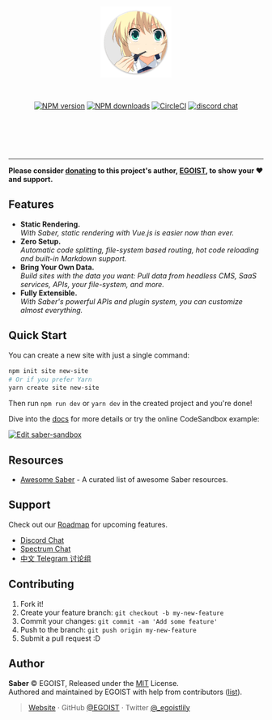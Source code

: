<br><br>

<p align="center">
<a href="https://saber.land"><img width="140" src="./website/images/logo.png" alt="saber logo"></a>
</p>
<br>

<p align="center"><a href="https://npmjs.com/package/saber"><img src="https://flat.badgen.net/npm/v/saber" alt="NPM version"></a> <a href="https://npmjs.com/package/saber"><img src="https://flat.badgen.net/npm/dm/saber" alt="NPM downloads"></a> <a href="https://circleci.com/gh/egoist/saber/tree/master"><img src="https://flat.badgen.net/circleci/github/egoist/saber/master" alt="CircleCI"></a> <a href="https://chat.saber.land"><img alt="discord chat" src="https://flat.badgen.net/badge/chat/on%20discord/7289da"></a></p>

<br><br><br><br>

---

**Please consider [donating](https://www.patreon.com/egoist) to this project's author, [EGOIST](#author), to show your ❤️ and support.**

## Features

- **Static Rendering.**<br>_With Saber, static rendering with Vue.js is easier now than ever._
- **Zero Setup.**<br>_Automatic code splitting, file-system based routing, hot code reloading and built-in Markdown support._
- **Bring Your Own Data.**<br>_Build sites with the data you want: Pull data from headless CMS, SaaS services, APIs, your file-system, and more._
- **Fully Extensible.**<br>_With Saber's powerful APIs and plugin system, you can customize almost everything._

## Quick Start

You can create a new site with just a single command:

```bash
npm init site new-site
# Or if you prefer Yarn
yarn create site new-site
```

Then run `npm run dev` or `yarn dev` in the created project and you're done!

Dive into the [docs](https://saber.land) for more details or try the online CodeSandbox example:

[![Edit saber-sandbox](https://codesandbox.io/static/img/play-codesandbox.svg)](https://codesandbox.io/s/github/egoist/saber-codesandbox/tree/master/?fontsize=14&module=%2Fpages%2Findex.md)

## Resources

- [Awesome Saber](https://github.com/egoist/awesome-saber) - A curated list of awesome Saber resources.

## Support

Check out our [Roadmap](https://github.com/egoist/saber/projects/1) for upcoming features.

- [Discord Chat](https://chat.saber.land)
- [Spectrum Chat](https://spectrum.chat/saber)
- [中文 Telegram 讨论组](https://t.me/joinchat/Bc7EQEaeb4Ty0k5wvRNU7Q)

## Contributing

1.  Fork it!
2.  Create your feature branch: `git checkout -b my-new-feature`
3.  Commit your changes: `git commit -am 'Add some feature'`
4.  Push to the branch: `git push origin my-new-feature`
5.  Submit a pull request :D

## Author

**Saber** © EGOIST, Released under the [MIT](./LICENSE) License.<br>
Authored and maintained by EGOIST with help from contributors ([list](https://github.com/egoist/saber/contributors)).

> [Website](https://github.com/egoist) · GitHub [@EGOIST](https://github.com/egoist) · Twitter [@\_egoistlily](https://twitter.com/_egoistlily)
